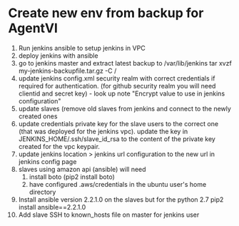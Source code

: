 # Create new env from backup for AgentVI

1. Run jenkins ansible to setup jenkins in VPC
2. deploy jenkins with ansible
3. go to jenkins master and extract latest backup to /var/lib/jenkins tar xvzf my-jenkins-backupfile.tar.gz -C /
4. update jenkins config.xml security realm with correct credentials if required for authentication. (for github security realm you will need clientid and secret key) - look up note "Encrypt value to use in jenkins configuration"
5. update slaves (remove old slaves from jenkins and connect to the newly created ones
6. update credentials private key for the slave users to the correct one (that was deployed for the jenkins vpc). update the key in JENKINS_HOME/.ssh/slave_id_rsa to the content of the private key created for the vpc keypair.
7. update jenkins location > jenkins url configuration to the new url in jenkins config page
8. slaves using amazon api (ansible) will need
   1. install boto (pip2 install boto)
   2. have configured .aws/credentials in the ubuntu user's home directory 
9. Install ansible version 2.2.1.0 on the slaves but for the python 2.7
    pip2 install ansible==2.2.1.0
10. Add slave SSH to known_hosts file on master for jenkins user